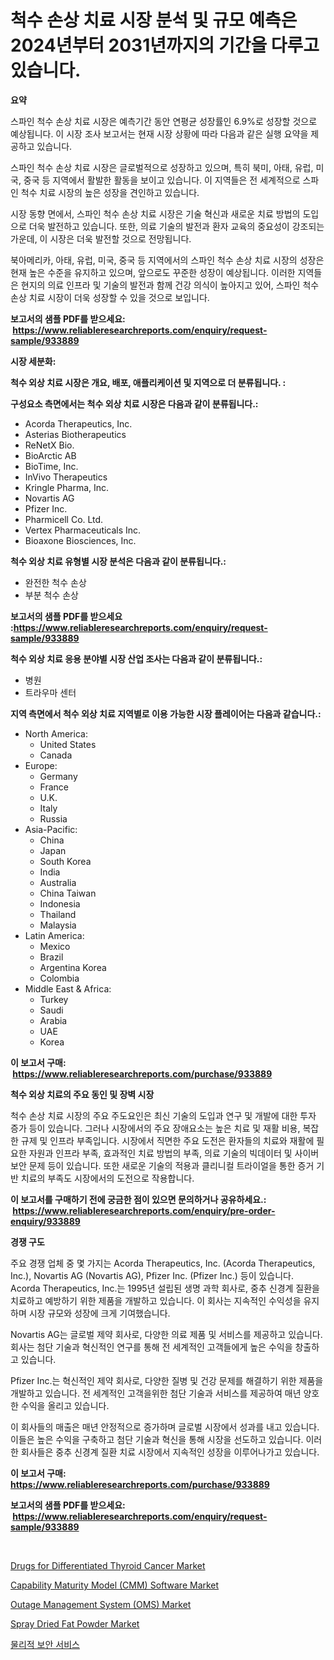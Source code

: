 <p><h1>척수 손상 치료 시장 분석 및 규모 예측은 2024년부터 2031년까지의 기간을 다루고 있습니다.</h1></p><p><strong>요약</strong></p>
<p><p>스파인 척수 손상 치료 시장은 예측기간 동안 연평균 성장률인 6.9%로 성장할 것으로 예상됩니다. 이 시장 조사 보고서는 현재 시장 상황에 따라 다음과 같은 실행 요약을 제공하고 있습니다.</p><p>스파인 척수 손상 치료 시장은 글로벌적으로 성장하고 있으며, 특히 북미, 아태, 유럽, 미국, 중국 등 지역에서 활발한 활동을 보이고 있습니다. 이 지역들은 전 세계적으로 스파인 척수 치료 시장의 높은 성장을 견인하고 있습니다.</p><p>시장 동향 면에서, 스파인 척수 손상 치료 시장은 기술 혁신과 새로운 치료 방법의 도입으로 더욱 발전하고 있습니다. 또한, 의료 기술의 발전과 환자 교육의 중요성이 강조되는 가운데, 이 시장은 더욱 발전할 것으로 전망됩니다.</p><p>북아메리카, 아태, 유럽, 미국, 중국 등 지역에서의 스파인 척수 손상 치료 시장의 성장은 현재 높은 수준을 유지하고 있으며, 앞으로도 꾸준한 성장이 예상됩니다. 이러한 지역들은 현지의 의료 인프라 및 기술의 발전과 함께 건강 의식이 높아지고 있어, 스파인 척수 손상 치료 시장이 더욱 성장할 수 있을 것으로 보입니다.</p></p>
<p><strong>보고서의 샘플 PDF를 받으세요: &nbsp;<a href="https://www.reliableresearchreports.com/enquiry/request-sample/933889">https://www.reliableresearchreports.com/enquiry/request-sample/933889</a></strong></p>
<p><strong>시장 세분화:</strong></p>
<p><strong> 척수 외상 치료 시장은 개요, 배포, 애플리케이션 및 지역으로 더 분류됩니다. :</strong></p>
<p><strong>구성요소 측면에서는 척수 외상 치료 시장은 다음과 같이 분류됩니다.:</strong></p>
<p><ul><li>Acorda Therapeutics, Inc. </li><li>Asterias Biotherapeutics </li><li>ReNetX Bio. </li><li>BioArctic AB </li><li>BioTime, Inc. </li><li>InVivo Therapeutics </li><li>Kringle Pharma, Inc. </li><li>Novartis AG </li><li>Pfizer Inc. </li><li>Pharmicell Co. Ltd. </li><li>Vertex Pharmaceuticals Inc. </li><li>Bioaxone Biosciences, Inc.</li></ul></p>
<p><strong> 척수 외상 치료 유형별 시장 분석은 다음과 같이 분류됩니다.:</strong></p>
<p><ul><li>완전한 척수 손상</li><li>부분 척수 손상</li></ul></p>
<p><strong>보고서의 샘플 PDF를 받으세요 :<a href="https://www.reliableresearchreports.com/enquiry/request-sample/933889">https://www.reliableresearchreports.com/enquiry/request-sample/933889</a></strong></p>
<p><strong> 척수 외상 치료 응용 분야별 시장 산업 조사는 다음과 같이 분류됩니다.:</strong></p>
<p><ul><li>병원</li><li>트라우마 센터</li></ul></p>
<p><strong>지역 측면에서 척수 외상 치료 지역별로 이용 가능한 시장 플레이어는 다음과 같습니다.:</strong></p>
<p><ul>
    <li>
        North America:
        <ul>
            <li>United States</li>
            <li>Canada</li>
        </ul>
    </li>
    <li>
        Europe:
        <ul>
            <li>Germany</li>
            <li>France</li>
            <li>U.K.</li>
            <li>Italy</li>
            <li>Russia</li>
        </ul>
    </li>
    <li>
        Asia-Pacific:
        <ul>
            <li>China</li>
            <li>Japan</li>
            <li>South Korea</li>
            <li>India</li>
            <li>Australia</li>
            <li>China Taiwan</li>
            <li>Indonesia</li>
            <li>Thailand</li>
            <li>Malaysia</li>
        </ul>
    </li>
    <li>
        Latin America:
        <ul>
            <li>Mexico</li>
            <li>Brazil</li>
            <li>Argentina Korea</li>
            <li>Colombia</li>
        </ul>
    </li>
    <li>
        Middle East & Africa:
        <ul>
            <li>Turkey</li>
            <li>Saudi</li>
            <li>Arabia</li>
            <li>UAE</li>
            <li>Korea</li>
        </ul>
    </li>
    </ul></p>
<p><strong>이 보고서 구매: &nbsp;<a href="https://www.reliableresearchreports.com/purchase/933889">https://www.reliableresearchreports.com/purchase/933889</a></strong></p>
<p><strong>척수 외상 치료의 주요 동인 및 장벽 시장</strong></p>
<p><p>척수 손상 치료 시장의 주요 주도요인은 최신 기술의 도입과 연구 및 개발에 대한 투자 증가 등이 있습니다. 그러나 시장에서의 주요 장애요소는 높은 치료 및 재활 비용, 복잡한 규제 및 인프라 부족입니다. 시장에서 직면한 주요 도전은 환자들의 치료와 재활에 필요한 자원과 인프라 부족, 효과적인 치료 방법의 부족, 의료 기술의 빅데이터 및 사이버 보안 문제 등이 있습니다. 또한 새로운 기술의 적용과 클리니컬 트라이얼을 통한 증거 기반 치료의 부족도 시장에서의 도전으로 작용합니다.</p></p>
<p><strong>이 보고서를 구매하기 전에 궁금한 점이 있으면 문의하거나 공유하세요.: &nbsp;<a href="https://www.reliableresearchreports.com/enquiry/pre-order-enquiry/933889">https://www.reliableresearchreports.com/enquiry/pre-order-enquiry/933889</a></strong></p>
<p><strong>경쟁 구도</strong></p>
<p><p>주요 경쟁 업체 중 몇 가지는 Acorda Therapeutics, Inc. (Acorda Therapeutics, Inc.), Novartis AG (Novartis AG), Pfizer Inc. (Pfizer Inc.) 등이 있습니다. Acorda Therapeutics, Inc.는 1995년 설립된 생명 과학 회사로, 중추 신경계 질환을 치료하고 예방하기 위한 제품을 개발하고 있습니다. 이 회사는 지속적인 수익성을 유지하며 시장 규모와 성장에 크게 기여했습니다.</p><p>Novartis AG는 글로벌 제약 회사로, 다양한 의료 제품 및 서비스를 제공하고 있습니다. 회사는 첨단 기술과 혁신적인 연구를 통해 전 세계적인 고객들에게 높은 수익을 창출하고 있습니다.</p><p>Pfizer Inc.는 혁신적인 제약 회사로, 다양한 질병 및 건강 문제를 해결하기 위한 제품을 개발하고 있습니다. 전 세계적인 고객을위한 첨단 기술과 서비스를 제공하여 매년 양호한 수익을 올리고 있습니다.</p><p>이 회사들의 매출은 매년 안정적으로 증가하며 글로벌 시장에서 성과를 내고 있습니다. 이들은 높은 수익을 구축하고 첨단 기술과 혁신을 통해 시장을 선도하고 있습니다. 이러한 회사들은 중추 신경계 질환 치료 시장에서 지속적인 성장을 이루어나가고 있습니다.</p></p>
<p><strong>이 보고서 구매: &nbsp; <a href="https://www.reliableresearchreports.com/purchase/933889">https://www.reliableresearchreports.com/purchase/933889</a></strong></p>
<p><strong>보고서의 샘플 PDF를 받으세요: &nbsp;<a href="https://www.reliableresearchreports.com/enquiry/request-sample/933889">https://www.reliableresearchreports.com/enquiry/request-sample/933889</a></strong><strong></strong></p>
<p>&nbsp;</p>
<p><p><a href="https://circular-yam-9b9.notion.site/Drugs-for-Differentiated-Thyroid-Cancer-Market-Size-Market-Trends-and-Growth-Outlook-forecasted-fo-28a6742bd3cb465b86e08c267c23ef28">Drugs for Differentiated Thyroid Cancer Market</a></p><p><a href="https://issuu.com/reportprime-2/docs/capability-maturity-model-cmm-software-market-size">Capability Maturity Model (CMM) Software Market</a></p><p><a href="https://issuu.com/reportprime-2/docs/outage-management-system-oms-market-size-2030.pptx">Outage Management System (OMS) Market</a></p><p><a href="https://view.publitas.com/reportprime-1/spray-dried-fat-powder-market-research-report-provides-thorough-industry-overview-which-offers-an-in-depth-analysis-of-product-trends-and-new-market-divisions/">Spray Dried Fat Powder Market</a></p><p><a href="https://github.com/sougarounis/Market-Research-Report-List-2/blob/main/3929789184166.md">물리적 보안 서비스</a></p></p>